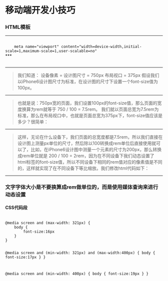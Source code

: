 # 移动端开发小技巧


### HTML模板
***
<code>
	meta name="viewport" content="width=device-width,initial-scale=1,maximum-scale=1,user-scalable=no"
</code>
***
<code>
	<script>
	document.documentElement.style.fontSize = document.documentElement.clientWidth / 7.5 + 'px';
	</script>
</code>

***

> 我们知道：
> 设备像素 = 设计图尺寸 = 750px
> 布局视口 = 375px
> 假设我们以iPhone6设计图尺寸为标准，在设计图的尺寸下设置一个font-size值为100px。
***
> 也就是说：750px宽的页面，我们设置100px的font-size值，那么页面的宽度换算为rem就等于 750 / 100 = 7.5rem。
> 我们就以页面总宽为7.5rem为标准，那么在布局视口中，也就是页面总宽为375px下，font-size值应该是多少？很简单：
***
> 这样，无论在什么设备下，我们页面的总宽度都是7.5rem，所以我们直接在设计图上测量px单位的尺寸，然后除以100转换成rem单位后直接使用就可以了，比如，在iPhone6设计图中测量一个元素的尺寸为200px，那么转换成rem单位就是 200 / 100 = 2rem，因为在不同设备下我们动态设置了html标签的font-size值，所以不同设备下相同的rem值对应的像素值是不同的，这样就实现了在不同设备下等比缩放。我们修改html代码如下：

***
### 文字字体大小是不要换算成rem做单位的，而是使用媒体查询来进行动态设置
#### CSS代码段
<code>
@media screen and (max-width: 321px) {
    body {
        font-size:16px
    }
}

@media screen and (min-width: 321px) and (max-width:400px) {
    body {
        font-size:17px
    }
}

@media screen and (min-width: 400px) {
    body {
        font-size:19px
    }
}
</code>